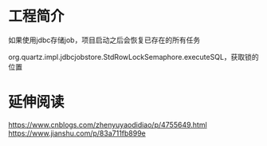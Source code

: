 # 工程简介
如果使用jdbc存储job，项目启动之后会恢复已存在的所有任务

org.quartz.impl.jdbcjobstore.StdRowLockSemaphore.executeSQL，获取锁的位置


# 延伸阅读
https://www.cnblogs.com/zhenyuyaodidiao/p/4755649.html
https://www.jianshu.com/p/83a711fb899e
